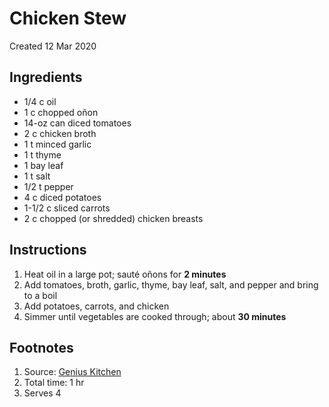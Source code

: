 # Chicken Stew
Created 12 Mar 2020

## Ingredients

- 1/4 c oil
- 1 c chopped oñon
- 14-oz can diced tomatoes
- 2 c chicken broth
- 1 t minced garlic
- 1 t thyme
- 1 bay leaf
- 1 t salt
- 1/2 t pepper
- 4 c diced potatoes
- 1-1/2 c sliced carrots
- 2 c chopped (or shredded) chicken breasts

## Instructions

1. Heat oil in a large pot; sauté oñons for **2 minutes**
2. Add tomatoes, broth, garlic, thyme, bay leaf, salt, and pepper and bring to a boil
3. Add potatoes, carrots, and chicken
4. Simmer until vegetables are cooked through; about **30 minutes**

## Footnotes

1. Source: [Genius Kitchen](https://www.geniuskitchen.com/recipe/chicken-stew-22127)
2. Total time: 1 hr
3. Serves 4